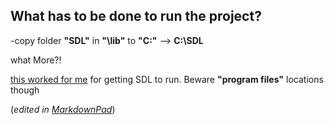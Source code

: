## What has to be done to run the project?
-copy folder **"SDL"** in **"\lib"** to **"C:\"**  --> **C:\SDL**

what More?!

[this worked for me](www.dreamincode.net/forums/topic/57275-setting-up-codeblocks-to-work-with-sdl/)  for getting SDL to run. Beware **"program files"** locations though


(*edited in [MarkdownPad](http://markdownpad.com/)*)